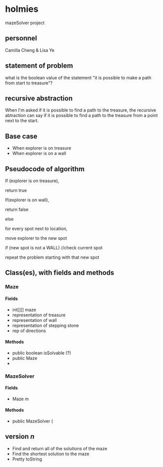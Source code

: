 # holmies
mazeSolver project

## personnel
Camilla Cheng & Lisa Ye

## statement of problem
what is the boolean value of the statement
  "it is possible to make a path from start to treasure"?

## recursive abstraction
When I'm asked
  if it is possible to find a path to the treasure,
the recursive abtraction can say
  if it is possible to find a path to the treasure from a point next to the start.

## Base case
- When explorer is on treasure
- When explorer is on a wall

## Pseudocode of algorithm
If (explorer is on treasure), 

return true

If(explorer is on wall),

return false

else 

for every spot next to location,

move explorer to the new spot

if (new spot is not a WALL) //check current spot

repeat the problem starting with that new spot



## Class(es), with fields and methods
### Maze
#### Fields
- int[][] maze
- representation of treasure
- representation of wall
- representation of stepping stone
- rep of directions

#### Methods
- public boolean isSolvable (?)
- public Maze
- 

### MazeSolver
#### Fields
- Maze m

#### Methods
- public MazeSolver (

## version *n*
- Find and return all of the solutions of the maze
- Find the shortest solution to the maze
- Pretty toString
